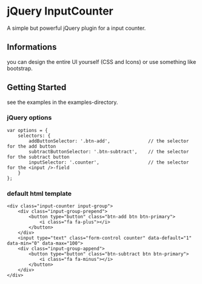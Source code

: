 # jQuery InputCounter

A simple but powerful jQuery plugin for a input counter.

## Informations

you can design the entire UI yourself (CSS and Icons) or use something like bootstrap.

## Getting Started

see the examples in the examples-directory.

### jQuery options

```
var options = {
    selectors: {
        addButtonSelector: '.btn-add',              // the selector for the add button
        subtractButtonSelector: '.btn-subtract',    // the selector for the subtract button
        inputSelector: '.counter',                  // the selector for the <input />-field
    }
};
```

### default html template 

```
<div class="input-counter input-group">
    <div class="input-group-prepend">
        <button type="button" class="btn-add btn btn-primary">
            <i class="fa fa-plus"></i>
        </button>
    </div>
    <input type="text" class="form-control counter" data-default="1" data-min="0" data-max="100">
    <div class="input-group-append">
        <button type="button" class="btn-subtract btn btn-primary">
            <i class="fa fa-minus"></i>
        </button>
    </div>
</div>
```